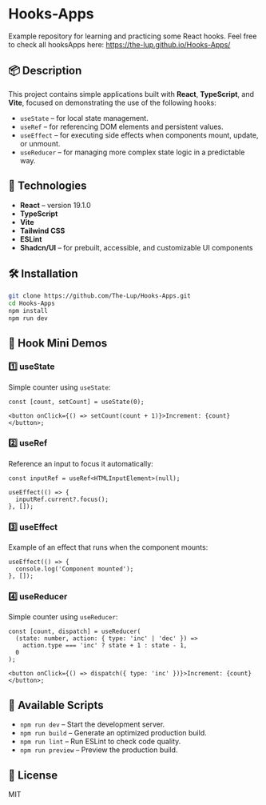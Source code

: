 # Hooks-Apps

Example repository for learning and practicing some React hooks. Feel free to check all hooksApps here: https://the-lup.github.io/Hooks-Apps/

## 📦 Description

This project contains simple applications built with **React**, **TypeScript**, and **Vite**, focused on demonstrating the use of the following hooks:

- `useState` – for local state management.
- `useRef` – for referencing DOM elements and persistent values.
- `useEffect` – for executing side effects when components mount, update, or unmount.
- `useReducer` – for managing more complex state logic in a predictable way.

## 🚀 Technologies

- **React** – version 19.1.0
- **TypeScript**
- **Vite**
- **Tailwind CSS**
- **ESLint**
- **Shadcn/UI** – for prebuilt, accessible, and customizable UI components

## 🛠 Installation

```bash
git clone https://github.com/The-Lup/Hooks-Apps.git
cd Hooks-Apps
npm install
npm run dev
```

## 🎨 Hook Mini Demos

### 1️⃣ useState

Simple counter using `useState`:

```tsx
const [count, setCount] = useState(0);

<button onClick={() => setCount(count + 1)}>Increment: {count}</button>;
```

### 2️⃣ useRef

Reference an input to focus it automatically:

```tsx
const inputRef = useRef<HTMLInputElement>(null);

useEffect(() => {
  inputRef.current?.focus();
}, []);
```

### 3️⃣ useEffect

Example of an effect that runs when the component mounts:

```tsx
useEffect(() => {
  console.log('Component mounted');
}, []);
```

### 4️⃣ useReducer

Simple counter using `useReducer`:

```tsx
const [count, dispatch] = useReducer(
  (state: number, action: { type: 'inc' | 'dec' }) =>
    action.type === 'inc' ? state + 1 : state - 1,
  0
);

<button onClick={() => dispatch({ type: 'inc' })}>Increment: {count}</button>;
```

## 🧪 Available Scripts

- `npm run dev` – Start the development server.
- `npm run build` – Generate an optimized production build.
- `npm run lint` – Run ESLint to check code quality.
- `npm run preview` – Preview the production build.

## 📄 License

MIT
